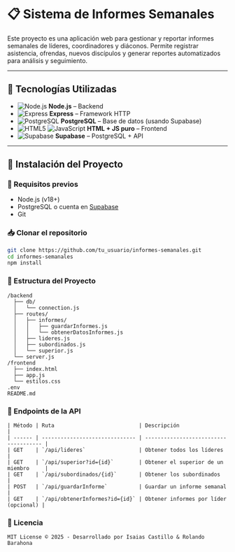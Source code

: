 # 📋 Sistema de Informes Semanales

Este proyecto es una aplicación web para gestionar y reportar informes semanales de líderes, coordinadores y diáconos. Permite registrar asistencia, ofrendas, nuevos discípulos y generar reportes automatizados para análisis y seguimiento.

---

## 🧰 Tecnologías Utilizadas

- ![Node.js](https://img.shields.io/badge/Node.js-339933?logo=node.js&logoColor=white&style=flat-square) **Node.js** – Backend
- ![Express](https://img.shields.io/badge/Express.js-000000?logo=express&logoColor=white&style=flat-square) **Express** – Framework HTTP
- ![PostgreSQL](https://img.shields.io/badge/PostgreSQL-336791?logo=postgresql&logoColor=white&style=flat-square) **PostgreSQL** – Base de datos (usando Supabase)
- ![HTML5](https://img.shields.io/badge/HTML5-E34F26?logo=html5&logoColor=white&style=flat-square) ![JavaScript](https://img.shields.io/badge/JavaScript-F7DF1E?logo=javascript&logoColor=black&style=flat-square) **HTML + JS puro** – Frontend
- ![Supabase](https://img.shields.io/badge/Supabase-3ECF8E?logo=supabase&logoColor=white&style=flat-square) **Supabase** – PostgreSQL + API

---

## 🚀 Instalación del Proyecto

### 🧱 Requisitos previos

- Node.js (v18+)
- PostgreSQL o cuenta en [Supabase](https://supabase.com/)
- Git

### 📥 Clonar el repositorio

```bash
git clone https://github.com/tu_usuario/informes-semanales.git
cd informes-semanales
npm install
```

### 📂 Estructura del Proyecto
```
/backend
  ├── db/
  │   └── connection.js
  ├── routes/
  │   ├── informes/
  │   │   ├── guardarInformes.js
  │   │   └── obtenerDatosInformes.js
  │   ├── lideres.js
  │   ├── subordinados.js
  │   └── superior.js
  └── server.js
/frontend
  ├── index.html
  ├── app.js
  └── estilos.css
.env
README.md
```

### 📡 Endpoints de la API
```
| Método | Ruta                           | Descripción                           |
| ------ | ------------------------------ | ------------------------------------- |
| GET    | `/api/lideres`                 | Obtener todos los líderes             |
| GET    | `/api/superior?id={id}`        | Obtener el superior de un miembro     |
| GET    | `/api/subordinados/{id}`       | Obtener los subordinados              |
| POST   | `/api/guardarInforme`          | Guardar un informe semanal            |
| GET    | `/api/obtenerInformes?id={id}` | Obtener informes por líder (opcional) |
```
### 📑 Licencia
```
MIT License © 2025 - Desarrollado por Isaias Castillo & Rolando Barahona
